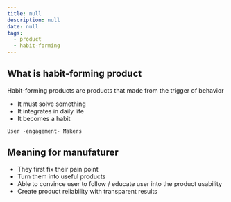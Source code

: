 ```yaml
---
title: null
description: null
date: null
tags:
  - product
  - habit-forming
---
```


## What is habit-forming product

Habit-forming products are products that made from the trigger of behavior

- It must solve something
- It integrates in daily life
- It becomes a habit

`User -engagement- Makers`

## Meaning for manufaturer

- They first fix their pain point
- Turn them into useful products
- Able to convince user to follow / educate user into the product usability
- Create product reliability with transparent results
